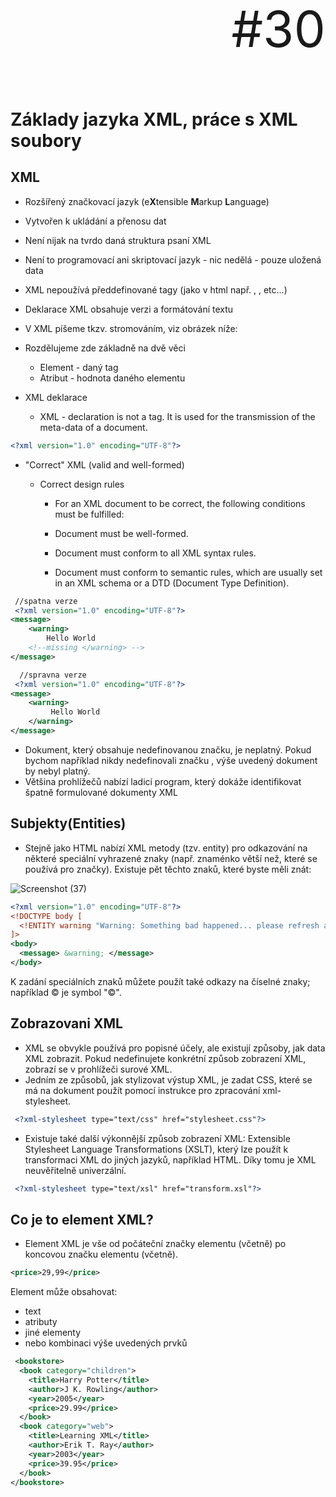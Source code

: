 
<p align="right" style="font-size: 80px;">#30</p>

# Základy jazyka XML, práce s XML soubory

## XML

* Rozšířený značkovací jazyk (e**X**tensible **M**arkup **L**anguage)
* Vytvořen k ukládání a přenosu dat
* Není nijak na tvrdo daná struktura psaní XML
* Není to programovací ani skriptovací jazyk - nic nedělá - pouze uložená data
* XML nepoužívá předdefinované tagy (jako v html např. <body>, <head>, etc...)
* Deklarace XML obsahuje verzi a formátování textu
* V XML píšeme tkzv. stromováním, viz obrázek níže:
 
* Rozdělujeme zde základně na dvě věci

  * Element - daný tag
  * Atribut - hodnota daného elementu 
 
* XML deklarace
  * XML - declaration is not a tag. It is used for the transmission of the meta-data of a document.
```XML
<?xml version="1.0" encoding="UTF-8"?>
```
* "Correct" XML (valid and well-formed)
  * Correct design rules
 
    * For an XML document to be correct, the following conditions must be fulfilled:

    * Document must be well-formed.
    * Document must conform to all XML syntax rules.
    * Document must conform to semantic rules, which are usually set in an XML schema or a DTD (Document Type Definition).
```XML
 //spatna verze
 <?xml version="1.0" encoding="UTF-8"?>
<message>
    <warning>
        Hello World
    <!--missing </warning> -->
</message>
```
```XML
  //spravna verze
 <?xml version="1.0" encoding="UTF-8"?>
<message>
    <warning>
         Hello World
    </warning>
</message>
```
- Dokument, který obsahuje nedefinovanou značku, je neplatný. Pokud bychom například nikdy nedefinovali značku <warning>, výše uvedený dokument by nebyl platný.
- Většina prohlížečů nabízí ladicí program, který dokáže identifikovat špatně formulované dokumenty XML
 
## Subjekty(Entities)
- Stejně jako HTML nabízí XML metody (tzv. entity) pro odkazování na některé speciální vyhrazené znaky (např. znaménko větší než, které se používá pro značky). Existuje pět těchto znaků, které byste měli znát:
 
 ![Screenshot (37)](https://user-images.githubusercontent.com/66387359/154062464-633c301c-46dc-46cc-9640-261c975800b7.png)
 
```XML 
<?xml version="1.0" encoding="UTF-8"?>
<!DOCTYPE body [
  <!ENTITY warning "Warning: Something bad happened... please refresh and try again.">
]>
<body>
  <message> &warning; </message>
</body>
```
 
K zadání speciálních znaků můžete použít také odkazy na číselné znaky; například &#xA9; je symbol "©".
 
## Zobrazovani XML
- XML se obvykle používá pro popisné účely, ale existují způsoby, jak data XML zobrazit. Pokud nedefinujete konkrétní způsob zobrazení XML, zobrazí se v prohlížeči surové XML.
- Jedním ze způsobů, jak stylizovat výstup XML, je zadat CSS, které se má na dokument použít pomocí instrukce pro zpracování xml-stylesheet.
```XML
 <?xml-stylesheet type="text/css" href="stylesheet.css"?>
```
 
- Existuje také další výkonnější způsob zobrazení XML: Extensible Stylesheet Language Transformations (XSLT), který lze použít k transformaci XML do jiných jazyků, například HTML. Díky tomu je XML neuvěřitelně univerzální.
 
```XML
 <?xml-stylesheet type="text/xsl" href="transform.xsl"?>
```
## Co je to element XML?
- Element XML je vše od počáteční značky elementu (včetně) po koncovou značku elementu (včetně).
 
 ```XML
<price>29,99</price>
```
Element může obsahovat:
- text
- atributy
- jiné elementy
- nebo kombinaci výše uvedených prvků

```XML
 <bookstore>
  <book category="children">
    <title>Harry Potter</title>
    <author>J K. Rowling</author>
    <year>2005</year>
    <price>29.99</price>
  </book>
  <book category="web">
    <title>Learning XML</title>
    <author>Erik T. Ray</author>
    <year>2003</year>
    <price>39.95</price>
  </book>
</bookstore>
```
<title>, <author>, <year> a <price> mají textový obsah, protože obsahují text (například 29,99).

<bookstore> a <book> mají obsah elementu, protože obsahují elementy.

<book> má atribut (category="children").
 
 ## Atribut
- Atributy XML musí být uvozeny
- Hodnoty atributů musí být vždy uvedeny v uvozovkách. Lze použít jednoduché nebo dvojité uvozovky.
- Pro pohlaví osoby lze element <person> zapsat takto:
 
 ```XML
<person gender="female">
 ______________________
 
<person gender='female'>
 
 //dva postupy jak to zapsat
```
 
### Prvky XML vs. atributy
- Podívejte se na tyto dva příklady:
 ```XML
 <person gender="female">
  <firstname>Anna</firstname>
  <lastname>Smith</lastname>
</person>
```
 ```XML
<person>
  <gender>female</gender>
  <firstname>Anna</firstname>
  <lastname>Smith</lastname>
</person>
```
V prvním příkladu je pohlaví atributem. V posledním příkladu je gender element. Oba příklady poskytují stejné informace.

V XML neexistují žádná pravidla, kdy používat atributy a kdy elementy.
 
### Vyhnout se atributům XML?
- Při používání atributů je třeba vzít v úvahu tyto věci:
- atributy nemohou obsahovat více hodnot (elementy mohou)
- atributy nemohou obsahovat stromové struktury (elementy mohou)
- atributy nelze snadno rozšiřovat (pro budoucí změny)
 
## syntaxe XML
- XML dokument je text, vždy Unicode, v českém prostředí obvykle kódovaný jako UTF-8, ale jsou přípustná i jiná kódování.

- Na rozdíl od např. HTML, efektivita XML je silně závislá na struktuře, obsahu a integritě. Aby byl dokument považován za správně strukturovaný („well-formed“) [1], musí splňovat aspoň následující vlastnosti:

  - Musí mít právě jeden kořenový (root) element.
  - Neprázdné elementy musí být ohraničeny startovací a ukončovací značkou. Prázdné elementy mohou být označeny tagem „prázdný element“.
  - Všechny hodnoty atributů musí být uzavřeny v uvozovkách – jednoduchých (') nebo dvojitých ("), ale jednoduchá uvozovka musí být uzavřena jednoduchou a dvojitá dvojitou. Opačný pár uvozovek může být použit uvnitř hodnot.
  - Elementy mohou být vnořeny, ale nemohou se překrývat; to znamená, že každý (ne kořenový) element musí být celý obsažen v jiném elementu.
- Jména elementů v XML rozlišují malá a velká písmena: např. „<Příklad>“ a „</Příklad>“ je pár, který vyhovuje správně strukturovanému dokumentu, pár „<Příklad>“ a „</příklad>“ je chybný.
 
Jednoduchý recept v XML jako příklad by mohl vypadat takto:
```XML  
 <?xml version="1.0" encoding="UTF-8" ?>
<!-- Poznámka: Je nutné přidat v budoucnu více receptů. -->
<recept jméno="chleba" čas_přípravy="5 minut" čas_vaření="3 hodiny">
    <titulek>Jednoduchý chleba</titulek>
    <potřeby>
        <přísada množství="3" jednotka="šálek">Mouka</přísada>
        <přísada množství="0,25" jednotka="unce">Kvasnice</přísada>
        <přísada množství="1,5" jednotka="šálek">Horká voda</přísada>
        <přísada množství="1" jednotka="kávová lžička">Sůl</přísada>  
    </potřeby>
    <postup>
        <krok>Smíchejte všechny přísady dohromady a dobře prohněťte.</krok>
        <krok>Zakryjte tkaninou a nechejte hodinu v teplé místnosti.</krok>
        <krok>Znovu prohněťte, umístěte na plech a pečte v troubě.</krok>
    </postup>
</recept>
```
 
## Aplikace XML
Příklady aplikace XML:

- XHTML – XML alternativa jazyka HTML.
- RDF – Resource Description Framework umožňuje popsat metadata a zaznamenat ontologie, např. popsat obsah HTML stránky.
- RSS – Rodina XML formátů, sloužící pro čtení novinek na webových stránkách.
- SMIL – Synchronized Multimedia Integration Language, popisuje multimedia pomocí XML.
- MathML – Mathematical Markup Language je značkovací jazyk pro popis matematických vzorců a symbolů pro použití na webu.
- SVG – Scalable Vector Graphics je jazyk pro popis dvourozměrné vektorové grafiky, statické i dynamické (animace).
- DocBook – Sada definic dokumentů a stylů pro publikační činnost.
- MusicXML – XML soubor pro notový zápis.
- Jabber – Protokol pro Instant messaging.

## Práce s XML v C#

### Vytváření XML

V C# .Net pracujeme v XML jednoduše. Vytváříme elementy a v nich atributy.

```php
using System;
using System.Collections.Generic;
using System.Linq;
using System.Text;
using System.Threading.Tasks;
using System.Xml;

namespace _3a2kadvi_c271
{
    public static class CXout
    {
        public static void mvGen2()
        {
            var g2 = new XmlTextWriter("3a2kadvi_c271_g2.xml", Encoding.UTF8) { Formatting = Formatting.Indented };
            g2.WriteStartDocument();
            g2.WriteStartElement("JÍDLO" , "SVICKOVA");
            g2.WriteEndElement();
            g2.WriteEndDocument();
            g2.Close();  
        }

        public static void mvGen3()
        {
            var g3 = new XmlTextWriter("3a2kadvi_c271_g3.xml", Encoding.UTF8) { Formatting = Formatting.Indented };
            g3.WriteStartDocument();
            g3.WriteStartElement("MENU");
            g3.WriteElementString("Hlavni jidlo", "Svickova s Knedlikem", "Spanelsky ptacek");
            g3.WriteElementString("Polevky", "Kureci vyvar", "Zeleninova polevka");
            g3.WriteElementString("Dezert", "Medovnik", "Indianek");
            g3.WriteElementString("Autor", "3a2kadvi");
            g3.WriteEndElement();
            g3.WriteEndDocument();
            g3.Close();
        }
        public static void mvGen4()
        {
        }
```

**Dokážeme také pomocí těchto XML metod vytvořit HTML soubor** (taktéž TAGovací jazyk)

### Čtení XML

Ze souboru XML se čte jednodušeji než se do něj zapisuje, jelikož základní metody XML mají mapování celého dokumentu. Tudíž do něj můžu vstupovat jednoduše pomocí pole

```csharp
XmlTextReader textReader = new XmlTextReader("C:\\books.xml");  
textReader.Read();  
// If the node has value  
while (textReader.Read()) {  
    // Move to fist element  
    textReader.MoveToElement();  
    Console.WriteLine("XmlTextReader Properties Test");  
    Console.WriteLine("===================");  
    // Read this element's properties and display them on console  
    Console.WriteLine("Name:" + textReader.Name);  
    Console.WriteLine("Base URI:" + textReader.BaseURI);  
    Console.WriteLine("Local Name:" + textReader.LocalName);  
    Console.WriteLine("Attribute Count:" + textReader.AttributeCount.ToString());  
    Console.WriteLine("Depth:" + textReader.Depth.ToString());  
    Console.WriteLine("Line Number:" + textReader.LineNumber.ToString());  
    Console.WriteLine("Node Type:" + textReader.NodeType.ToString());  
    Console.WriteLine("Attribute Count:" + textReader.Value.ToString());  
} 
```

## Závěr

XML používám dost často jak na komunikaci s server pomocí AJAX komunikace (pouze v C#), případně k ukládání dočasných i nedočasných dat. Musím tedy, ale říct, že programuji-li v Javě používám převážně JSON, pro jeho lehkost implementování v kódu.
